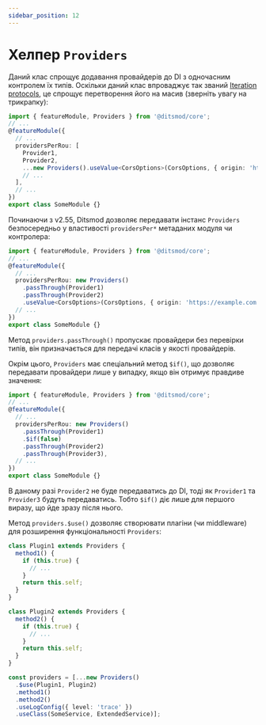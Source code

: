 ```yaml
---
sidebar_position: 12
---
```


# Хелпер `Providers`

Даний клас спрощує додавання провайдерів до DI з одночасним контролем їх типів. Оскільки даний клас впроваджує так званий [Iteration protocols][1], це спрощує перетворення його на масив (зверніть увагу на трикрапку):

```ts {8}
import { featureModule, Providers } from '@ditsmod/core';
// ...
@featureModule({
  // ...
  providersPerRou: [
    Provider1,
    Provider2,
    ...new Providers().useValue<CorsOptions>(CorsOptions, { origin: 'https://example.com' }),
    // ...
  ],
  // ...
})
export class SomeModule {}
```

Починаючи з v2.55, Ditsmod дозволяє передавати інстанс `Providers` безпосередньо у властивості `providersPer*` метаданих модуля чи контролера:

```ts
import { featureModule, Providers } from '@ditsmod/core';
// ...
@featureModule({
  // ...
  providersPerRou: new Providers()
    .passThrough(Provider1)
    .passThrough(Provider2)
    .useValue<CorsOptions>(CorsOptions, { origin: 'https://example.com' }),
  // ...
})
export class SomeModule {}
```

Метод `providers.passThrough()` пропускає провайдери без перевірки типів, він призначається для передачі класів у якості провайдерів.

Окрім цього, `Providers` має спеціальний метод `$if()`, що дозволяє передавати провайдери лише у випадку, якщо він отримує правдиве значення:

```ts {7}
import { featureModule, Providers } from '@ditsmod/core';
// ...
@featureModule({
  // ...
  providersPerRou: new Providers()
    .passThrough(Provider1)
    .$if(false)
    .passThrough(Provider2)
    .passThrough(Provider3),
  // ...
})
export class SomeModule {}
```

В даному разі `Provider2` не буде передаватись до DI, тоді як `Provider1` та `Provider3` будуть передаватись. Тобто `$if()` діє лише для першого виразу, що йде зразу після нього.

Метод `providers.$use()` дозволяє створювати плагіни (чи middleware) для розширення функціональності `Providers`:

```ts {2,11,21-22}
class Plugin1 extends Providers {
  method1() {
    if (this.true) {
      // ...
    }
    return this.self;
  }
}

class Plugin2 extends Providers {
  method2() {
    if (this.true) {
      // ...
    }
    return this.self;
  }
}

const providers = [...new Providers()
  .$use(Plugin1, Plugin2)
  .method1()
  .method2()
  .useLogConfig({ level: 'trace' })
  .useClass(SomeService, ExtendedService)];
```

[1]: https://developer.mozilla.org/en-US/docs/Web/JavaScript/Reference/Iteration_protocols
